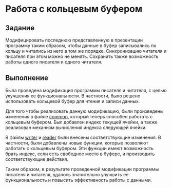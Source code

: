 # Работа с кольцевым буфером

## Задание

Модифицировать последнюю представленную в презентации программу таким образом, чтобы данные в буфер записывались по кольцу и читались из него в том же порядке. Синхронизацию читателя и писателя при этом можно не менять.
Сохранить также возможность работы одного писателя и одного читателя.

## Выполнение

Была проведена модификация программы писателя и читателя, с целью улучшения ее функциональности. В частности, было решено использовать кольцевой буфер для чтения и записи данных.

Для того чтобы реализовать данную модификацию, были произведены изменения в файле [common](common.c), который теперь способен работать с кольцевым буфером. Был добавлен индекс текущей ячейки, а также реализован механизм вычисления индекса следующей ячейки.

В файлы [writer](writer.c) и [reader](reader.c) были внесены соответствующие изменения. В частности, были добавлены новые функции, которые позволяют работать с кольцевым буфером. Эти функции имеют возможность брать индекс, если есть свободное место в буфере, и производить соответствующие действия.

Таким образом, в результате проведенной модификации программы писателя и читателя, удалось значительно улучшить ее функциональность и повысить эффективность работы с данными.
